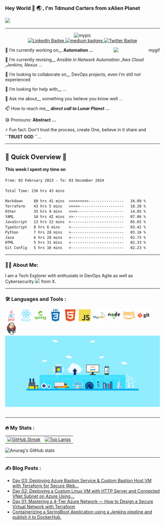 ### Hey World  👋 :earth_asia: , I'm Tdmund Carters from xAlien Planet 
<!-- ![Profile views](https://gpvc.arturio.dev/Tcarters) -->
![](https://komarev.com/ghpvc/?username=Tcarters&abbreviated=true)

- - -

<div id="header" align="center">
    <img src="https://media.giphy.com/media/4KkSbPnZ5Skec/giphy.gif"  alt="mypic" width="140"/>
    <div id="badges">
        <a href="https://www.linkedin.com/in/edmond-a-b-tchamie-b65995188/"> 
            <img src="https://img.shields.io/badge/LinkedIn-blue?style=for-the-badge&logo=linkedin&logoColor=white" alt="LinkedIn Badge"/>
        </a>
        <a href="https://medium.com/@tchamieedmond">
            <img src="https://img.shields.io/badge/Medium-12100E?style=for-the-badge&logo=medium&logoColor=white" alt="medium badges" />
        </a>
        <a href="https://twitter.com/Tdmund_">
            <img src="https://img.shields.io/badge/Twitter-blue?style=for-the-badge&logo=twitter&logoColor=white" alt="Twitter Badge" />
        </a>
    </div>
</div>


<div >
<!-- align="center"> -->

<div align="right">
  <img align="right" alt="mygif" src="https://media.giphy.com/media/dWesBcTLavkZuG35MI/giphy.gif" width="30%" height="50%"/>
</div>

<!-- <div align="left"> -->
<!-- <div align="left"> -->
<!-- <p align="left">   -->
    
<p align="left">🔭 I’m currently working on__ <strong> Automation ...</strong></p>
<p align="left">🌱 I’m currently revising__ <em> Ansible in Network Automation ,Aws Cloud ,Jenkins, Nexus </em>...</p>
<p align="left">👯 I’m looking to collaborate on__ DevOps projects, even I'm still not experienced </p>
<p align="left">🤔 I’m looking for help with__  ... </p>
<p align="left">💬 Ask me about__ something you believe you know well ... </p>
<p align="left">📫 How to reach me__ <strong><i>direct call to Lunar Planet ...</i></strong></p>
<p align="left">😄 Pronouns: <strong>Abstract ...</strong> </p>
<p align="left">⚡ Fun fact: Don't trust the process, create One, believe in it share and <strong>``TRUST GOD ``</strong>...</p>
    
    
<!-- </p> -->
<!-- </div> -->
</div>

- - -

## :memo: Quick Overview :memo:
#### This week I spent my time on

<!--START_SECTION:waka-->

```txt
From: 03 February 2023 - To: 03 December 2024

Total Time: 236 hrs 43 mins

Markdown     80 hrs 41 mins  >>>>>>>>>----------------   34.09 %
Terraform    43 hrs 5 mins   >>>>>--------------------   18.20 %
Other        35 hrs 9 mins   >>>>---------------------   14.85 %
YAML         16 hrs 42 mins  >>-----------------------   07.06 %
JavaScript   13 hrs 22 mins  >------------------------   05.65 %
TypeScript   8 hrs 6 mins    >------------------------   03.42 %
Python       7 hrs 28 mins   >------------------------   03.16 %
Java         6 hrs 28 mins   >------------------------   02.73 %
HTML         5 hrs 31 mins   >------------------------   02.33 %
Git Config   5 hrs 16 mins   >------------------------   02.23 %
```

<!--END_SECTION:waka-->


- - -

### :man_technologist: About Me:

I am a Tech Explorer with enthusiats in DevOps Agile as well as Cybersecurity <img src="https://media.giphy.com/media/3o6wrAeJMzl9gsJP8I/giphy.gif" width="40" /> from X.



- - -

### :hammer_and_wrench: Languages and Tools :

<div>
  <img src="https://github.com/devicons/devicon/blob/master/icons/java/java-original-wordmark.svg" title="Java" alt="Java" width="40" height="40"/>&nbsp;
  <img src="https://github.com/devicons/devicon/blob/master/icons/react/react-original-wordmark.svg" title="React" alt="React" width="40" height="40"/>&nbsp;
  <img src="https://github.com/devicons/devicon/blob/master/icons/spring/spring-original-wordmark.svg" title="Spring" alt="Spring" width="40" height="40"/>&nbsp;
  <!-- <img src="https://github.com/devicons/devicon/blob/master/icons/materialui/materialui-original.svg" title="Material UI" alt="Material UI" width="40" height="40"/>&nbsp; -->
  <!-- <img src="https://github.com/devicons/devicon/blob/master/icons/flutter/flutter-original.svg" title="Flutter" alt="Flutter" width="40" height="40"/>&nbsp; -->
  <!-- <img src="https://github.com/devicons/devicon/blob/master/icons/redux/redux-original.svg" title="Redux" alt="Redux " width="40" height="40"/>&nbsp; -->
  <img src="https://github.com/devicons/devicon/blob/master/icons/css3/css3-plain-wordmark.svg"  title="CSS3" alt="CSS" width="40" height="40"/>&nbsp;
  <img src="https://github.com/devicons/devicon/blob/master/icons/html5/html5-original.svg" title="HTML5" alt="HTML" width="40" height="40"/>&nbsp;
  <img src="https://github.com/devicons/devicon/blob/master/icons/javascript/javascript-original.svg" title="JavaScript" alt="JavaScript" width="40" height="40"/>&nbsp;
  <!-- <img src="https://github.com/devicons/devicon/blob/master/icons/firebase/firebase-plain-wordmark.svg" title="Firebase" alt="Firebase" width="40" height="40"/>&nbsp; -->
  <!-- <img src="https://github.com/devicons/devicon/blob/master/icons/gatsby/gatsby-original.svg" title="Gatsby"  alt="Gatsby" width="40" height="40"/>&nbsp; -->
  <img src="https://github.com/devicons/devicon/blob/master/icons/mysql/mysql-original-wordmark.svg" title="MySQL"  alt="MySQL" width="40" height="40"/>&nbsp;
  <img src="https://github.com/devicons/devicon/blob/master/icons/nodejs/nodejs-original-wordmark.svg" title="NodeJS" alt="NodeJS" width="40" height="40"/>&nbsp;
  <img src="https://github.com/devicons/devicon/blob/master/icons/amazonwebservices/amazonwebservices-plain-wordmark.svg" title="AWS" alt="AWS" width="40" height="40"/>&nbsp;
  <img src="https://github.com/devicons/devicon/blob/master/icons/git/git-original-wordmark.svg" title="Git" **alt="Git" width="40" height="40"/>
  <img src="https://github.com/devicons/devicon/blob/master/icons/jenkins/jenkins-original.svg" title="Jenkins" alt="jenkins" width="40" height="40"/>&nbsp;
    

  <div align="right">
    <img src="https://github.com/Tcarters/Tcarters/blob/master/pics/pipeline.gif" alt="mypipeline" width="600"/>
  </div>
  <br/>
    


</div>



- - -

### :fire: My Stats :

<!-- ![Profile views](https://gpvc.arturio.dev/Tcarters) -->
<!-- ![Profile viewsk](https://hits.dwyl.com/Tcarters/Tcarters.svg)](https://hits.dwyl.com/Tcarters/Tcarters) -->
<!-- ![Visitor Count](https://profile-counter.glitch.me/{Tcarters}/count.svg) -->

|       |       |
|-------|-------|
|[![GitHub Streak](http://github-readme-streak-stats.herokuapp.com?user=Tcarters&theme=dark&background=000000)](https://git.io/streak-stats)| [![Top Langs](https://github-readme-stats.vercel.app/api/top-langs/?username=Tcarters&layout=compact&theme=vision-friendly-dark)](https://github.com/anuraghazra/github-readme-stats)     |

<!-- <div> -->
<!-- <div align="left"> -->

<!-- [![GitHub Streak](http://github-readme-streak-stats.herokuapp.com?user=Tcarters&theme=dark&background=000000)](https://git.io/streak-stats) -->
<!-- <img src="http://github-readme-streak-stats.herokuapp.com?user=Tcarters&theme=dark&background=000000" width="50%" height="45%" alt="streak" /> -->
<!-- </div> -->

<!-- <div align="right"> -->
<!-- [![Top Langs](https://github-readme-stats.vercel.app/api/top-langs/?username=Tcarters&layout=compact&theme=vision-friendly-dark)](https://github.com/anuraghazra/github-readme-stats) -->
<!-- <img src="https://github-readme-stats.vercel.app/api/top-langs/?username=Tcarters&layout=compact&theme=vision-friendly-dark" width="50%" height="45%" /> -->
<!-- </div> -->
    
<!-- </div> -->
 
![Anurag's GitHub stats](https://github-readme-stats.vercel.app/api?username=Tcarters&show_icons=true&theme=radical)
<!-- <img width="45%" height="45%" src="https://github-readme-stats.vercel.app/api?username=Tcarters&show_icons=true&theme=radical" alt="Github Stars" />
 -->

- - -

### :writing_hand: Blog Posts :

<!-- BLOG-POST-LIST:START -->
- [Day 03: Deploying Azure Bastion Service &amp; Custom Bastion Host VM with Terraform for Secure Web…](https://tchamieedmond.medium.com/day-03-deploying-azure-bastion-service-custom-bastion-host-vm-with-terraform-for-secure-web-b63918557dbc?source=rss-3a631de28a0e------2)
- [Day 02: Deploying a Custom Linux VM with HTTP Server and Connected VNet Subnet on Azure Using…](https://tchamieedmond.medium.com/day-02-deploying-a-custom-linux-vm-with-http-server-and-connected-vnet-subnet-on-azure-using-f7c9a47f0d56?source=rss-3a631de28a0e------2)
- [Day 01: Mastering a 4-Tier Azure Network — How to Design a Secure Virtual Network with Terraform](https://tchamieedmond.medium.com/day-01-mastering-a-4-tier-azure-network-how-to-design-a-secure-virtual-network-with-terraform-af6c9a3df082?source=rss-3a631de28a0e------2)
- [Containerizing a SpringBoot Application using a Jenkins pipeline and publish it to DockerHub.](https://tchamieedmond.medium.com/containerizing-a-springboot-application-using-a-jenkins-pipeline-and-publish-it-to-dockerhub-26270e041740?source=rss-3a631de28a0e------2)
<!-- BLOG-POST-LIST:END -->



<!--
**Tcarters/Tcarters** is a ✨ _special_ ✨ repository because its `README.md` (this file) appears on your GitHub profile.

Here are some ideas to get you started:

-->
